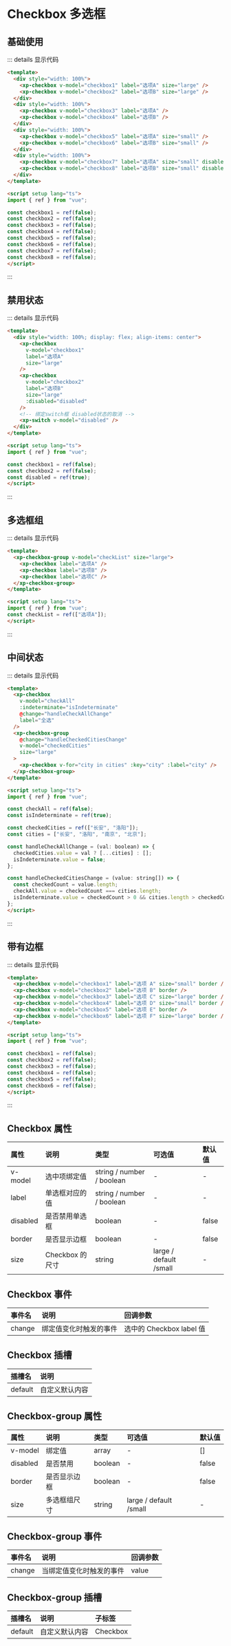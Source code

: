 # Checkbox 多选框

## 基础使用

<ClientOnly>

<div class="example">
<checkboxDemo1 />
</div>
</ClientOnly>

::: details 显示代码

```html
<template>
  <div style="width: 100%">
    <xp-checkbox v-model="checkbox1" label="选项A" size="large" />
    <xp-checkbox v-model="checkbox2" label="选项B" size="large" />
  </div>
  <div style="width: 100%">
    <xp-checkbox v-model="checkbox3" label="选项A" />
    <xp-checkbox v-model="checkbox4" label="选项B" />
  </div>
  <div style="width: 100%">
    <xp-checkbox v-model="checkbox5" label="选项A" size="small" />
    <xp-checkbox v-model="checkbox6" label="选项B" size="small" />
  </div>
  <div style="width: 100%">
    <xp-checkbox v-model="checkbox7" label="选项A" size="small" disabled />
    <xp-checkbox v-model="checkbox8" label="选项B" size="small" disabled />
  </div>
</template>

<script setup lang="ts">
import { ref } from "vue";

const checkbox1 = ref(false);
const checkbox2 = ref(false);
const checkbox3 = ref(false);
const checkbox4 = ref(false);
const checkbox5 = ref(false);
const checkbox6 = ref(false);
const checkbox7 = ref(false);
const checkbox8 = ref(false);
</script>
```

:::


## 禁用状态

<ClientOnly>

<div class="example">
<checkboxDemo2 />
</div>
</ClientOnly>

::: details 显示代码

```html
<template>
  <div style="width: 100%; display: flex; align-items: center">
    <xp-checkbox 
      v-model="checkbox1" 
      label="选项A" 
      size="large" 
    />
    <xp-checkbox
      v-model="checkbox2"
      label="选项B"
      size="large"
      :disabled="disabled"
    />
    <!-- 绑定switch框 disabled状态的取消 -->
    <xp-switch v-model="disabled" />
  </div>
</template>

<script setup lang="ts">
import { ref } from "vue";

const checkbox1 = ref(false);
const checkbox2 = ref(false);
const disabled = ref(true);
</script>
```

:::


## 多选框组

<ClientOnly>

<div class="example">
<checkboxDemo3 />
</div>
</ClientOnly>

::: details 显示代码

```html
<template>
  <xp-checkbox-group v-model="checkList" size="large">
    <xp-checkbox label="选项A" />
    <xp-checkbox label="选项B" />
    <xp-checkbox label="选项C" />
  </xp-checkbox-group>
</template>

<script setup lang="ts">
import { ref } from "vue";
const checkList = ref(["选项A"]);
</script>
```

:::


## 中间状态

<ClientOnly>

<div class="example">
<checkboxDemo4 />
</div>
</ClientOnly>

::: details 显示代码

```html
<template>
  <xp-checkbox
    v-model="checkAll"
    :indeterminate="isIndeterminate"
    @change="handleCheckAllChange"
    label="全选"
  />
  <xp-checkbox-group
    @change="handleCheckedCitiesChange"
    v-model="checkedCities"
    size="large"
  >
    <xp-checkbox v-for="city in cities" :key="city" :label="city" />
  </xp-checkbox-group>
</template>

<script setup lang="ts">
import { ref } from "vue";

const checkAll = ref(false);
const isIndeterminate = ref(true);

const checkedCities = ref(["长安", "洛阳"]);
const cities = ["长安", "洛阳", "南京", "北京"];

const handleCheckAllChange = (val: boolean) => {
  checkedCities.value = val ? [...cities] : [];
  isIndeterminate.value = false;
};

const handleCheckedCitiesChange = (value: string[]) => {
  const checkedCount = value.length;
  checkAll.value = checkedCount === cities.length;
  isIndeterminate.value = checkedCount > 0 && cities.length > checkedCount;
};
</script>

```

:::


## 带有边框

<ClientOnly>

<div class="example">
<checkboxDemo5 />
</div>
</ClientOnly>

::: details 显示代码

```html
<template>
  <xp-checkbox v-model="checkbox1" label="选项 A" size="small" border />
  <xp-checkbox v-model="checkbox2" label="选项 B" border />
  <xp-checkbox v-model="checkbox3" label="选项 C" size="large" border />
  <xp-checkbox v-model="checkbox4" label="选项 D" size="small" border />
  <xp-checkbox v-model="checkbox5" label="选项 E" border />
  <xp-checkbox v-model="checkbox6" label="选项 F" size="large" border />
</template>

<script setup lang="ts">
import { ref } from "vue";

const checkbox1 = ref(false);
const checkbox2 = ref(false);
const checkbox3 = ref(false);
const checkbox4 = ref(false);
const checkbox5 = ref(false);
const checkbox6 = ref(false);
</script>
```

:::


## Checkbox 属性

| 属性     | 说明            | 类型                      | 可选值                 | 默认值 |
| :------- | :-------------- | :------------------------ | :--------------------- | :----- |
| v-model  | 选中项绑定值    | string / number / boolean | -                      | -      |
| label    | 单选框对应的值  | string / number / boolean | -                      | -      |
| disabled | 是否禁用单选框  | boolean                   | -                      | false  |
| border   | 是否显示边框    | boolean                   | -                      | false  |
| size     | Checkbox 的尺寸 | string                    | large / default /small | -      |


## Checkbox 事件

| 事件名 | 说明                   | 回调参数                 |
| :----- | :--------------------- | :----------------------- |
| change | 绑定值变化时触发的事件 | 选中的 Checkbox label 值 |

## Checkbox 插槽

| 插槽名  | 说明           |
| :------ | :------------- |
| default | 自定义默认内容 |

## Checkbox-group 属性

| 属性     | 说明         | 类型    | 可选值                 | 默认值 |
| :------- | :----------- | :------ | :--------------------- | :----- |
| v-model  | 绑定值       | array   | -                      | []     |
| disabled | 是否禁用     | boolean | -                      | false  |
| border   | 是否显示边框 | boolean | -                      | false  |
| size     | 多选框组尺寸 | string  | large / default /small | -      |

## Checkbox-group 事件

| 事件名 | 说明                     | 回调参数 |
| :----- | :----------------------- | :------- |
| change | 当绑定值变化时触发的事件 | value    |

## Checkbox-group 插槽

| 插槽名  | 说明           | 子标签   |
| :------ | :------------- | :------- |
| default | 自定义默认内容 | Checkbox |



<script setup lang="ts">
  import checkboxDemo1 from './demo/checkbox/checkboxDemo1.vue'
  import checkboxDemo2 from './demo/checkbox/checkboxDemo2.vue'
  import checkboxDemo3 from './demo/checkbox/checkboxDemo3.vue'
  import checkboxDemo4 from './demo/checkbox/checkboxDemo4.vue'
  import checkboxDemo5 from './demo/checkbox/checkboxDemo5.vue'
</script>